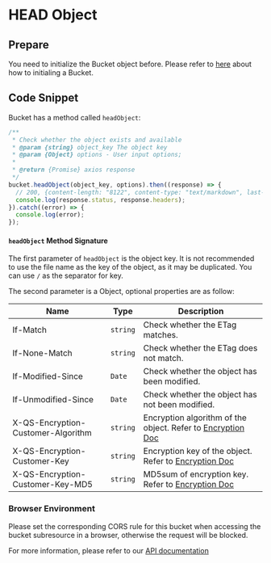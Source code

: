 # HEAD Object

## Prepare

You need to initialize the Bucket object before. Please refer to [here](./initialize_config_and_qingstor.md) about how to initialing a Bucket.

## Code Snippet

Bucket has a method called `headObject`:

```javascript
/**
 * Check whether the object exists and available
 * @param {string} object_key The object key
 * @param {Object} options - User input options;
 *
 * @return {Promise} axios response
 */
bucket.headObject(object_key, options).then((response) => {
  // 200, {content-length: "8122", content-type: "text/markdown", last-modified: "Wed, 06 Nov 2019 17:13:35 GMT"}
  console.log(response.status, response.headers);
}).catch((error) => {
  console.log(error);
});
```

#### `headObject` Method Signature

The first parameter of `headObject` is the object key. It is not recommended to use the file name as the key of the object, as it may be duplicated. You can use `/` as the separator for key.

The second parameter is a Object, optional properties are as follow:

| Name     | Type     | Description   |
| ------------------ | -------- | -------------------------------------------------------------------------------------------------------------------------------------------------------------------------------------------------------------------- |
| If-Match | `string` | Check whether the ETag matches. |
| If-None-Match | `string` | Check whether the ETag does not match.  |
| If-Modified-Since | `Date` | Check whether the object has been modified.  |
| If-Unmodified-Since | `Date` | Check whether the object has not been modified. |
| X-QS-Encryption-Customer-Algorithm | `string` | Encryption algorithm of the object. Refer to [Encryption Doc](https://docs.qingcloud.com/qingstor/api/common/encryption.html#%E5%8A%A0%E5%AF%86%E8%AF%B7%E6%B1%82%E5%A4%B4)|
| X-QS-Encryption-Customer-Key | `string` | Encryption key of the object. Refer to [Encryption Doc](https://docs.qingcloud.com/qingstor/api/common/encryption.html#%E5%8A%A0%E5%AF%86%E8%AF%B7%E6%B1%82%E5%A4%B4)|
| X-QS-Encryption-Customer-Key-MD5 | `string` | MD5sum of encryption key. Refer to [Encryption Doc](https://docs.qingcloud.com/qingstor/api/common/encryption.html#%E5%8A%A0%E5%AF%86%E8%AF%B7%E6%B1%82%E5%A4%B4)|

### Browser Environment
Please set the corresponding CORS rule for this bucket when accessing the bucket subresource in a browser, otherwise the request will be blocked.

For more information, please refer to our [API documentation](https://docsv3.qingcloud.com/storage/object-storage/api/object/basic_opt/head/)
